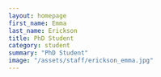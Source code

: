 ```yaml
---
layout: homepage
first_name: Emma
last_name: Erickson
title: PhD Student
category: student
summary: "PhD Student"
image: "/assets/staff/erickson_emma.jpg"
---
```


